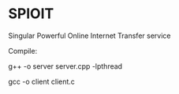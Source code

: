 # SPlOIT
Singular Powerful Online Internet Transfer service

Compile:

g++ -o server server.cpp -lpthread

gcc -o client client.c
